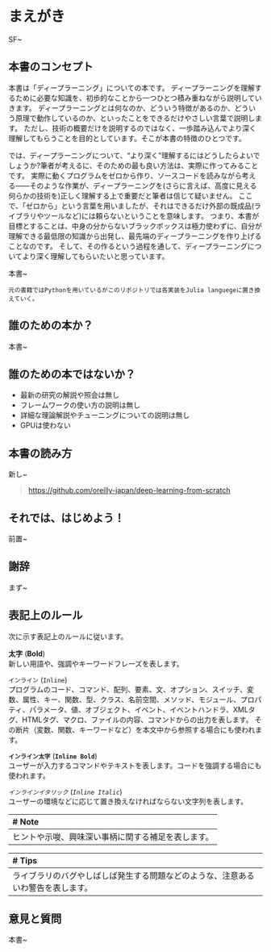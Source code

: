 # まえがき

SF~

## 本書のコンセプト

本書は「ディープラーニング」についての本です。 
ディープラーニングを理解するために必要な知識を、初歩的なことから一つひとつ積み重ねながら説明していきます。 
ディープラーニングとは何なのか、どういう特徴があるのか、どういう原理で動作しているのか、といったことをできるだけやさしい言葉で説明します。 
ただし、技術の概要だけを説明するのではなく、一歩踏み込んでより深く理解してもらうことを目的としています。そこが本書の特徴のひとつです。  

では、ディープラーニングについて、“より深く"理解するにはどうしたらよいでしょうか?筆者が考えるに、そのための最も良い方法は、実際に作ってみることです。 
実際に動くプログラムをゼロから作り、ソースコードを読みながら考える――そのような作業が、ディープラーニングを(さらに言えば、高度に見える何らかの技術を)正しく理解する上で重要だと筆者は信じて疑いません。 
ここで、「ゼロから」という言葉を用いましたが、それはできるだけ外部の既成品(ライブラリやツールなど)には頼らないということを意味します。 
つまり、本書が目標とすることは、中身の分からないブラックボックスは極力使わずに、自分が理解できる最低限の知識から出発し、最先端のディープラーニングを作り上げることなのです。 
そして、その作るという過程を通して、ディープラーニングについてより深く理解してもらいたいと思っています。  

本書~

```Note
元の書籍ではPythonを用いているがこのリポジトリでは各実装をJulia languegeに置き換えていく。
```
## 誰のための本か？

本書~

## 誰のための本ではないか？

* 最新の研究の解説や照会は無し
* フレームワークの使い方の説明は無し
* 詳細な理論解説やチューニングについての説明は無し
* GPUは使わない

## 本書の読み方

新し~

> https://github.com/oreilly-japan/deep-learning-from-scratch

## それでは、はじめよう！

前置~

## 謝辞

まず~

## 表記上のルール

次に示す表記上のルールに従います。

**太字** (**Bold**)  
新しい用語や、強調やキーワードフレーズを表します。

`インライン` (`Inline`)  
プログラムのコード、コマンド、配列、要素、文、オプション、スイッチ、変数、属性、キー、関数、型、クラス、名前空間、メソッド、モジュール、プロパティ、パラメータ、値、オブジェクト、イベント、イベントハンドラ、XMLタグ、HTMLタグ、マクロ、ファイルの内容、コマンドからの出力を表します。 
その断片（変数、関数、キーワードなど）を本文中から参照する場合にも使われます。  

**`インライン太字`** (**`Inline Bold`**)  
ユーザーが入力するコマンドやテキストを表します。コードを強調する場合にも使われます。  

*`インラインイタリック`* (*`Inline Italic`*)  
ユーザーの環境などに応じて置き換えなければならない文字列を表します。


|# Note|
|:-|
|ヒントや示唆、興味深い事柄に関する補足を表します。|



|# Tips|
|:-|
|ライブラリのバグやしばしば発生する問題などのような、注意あるいわ警告を表します。|


## 意見と質問

本書~
